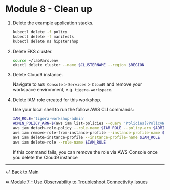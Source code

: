 # Module 8 - Clean up

1. Delete the example application stacks.

   ```bash
   kubectl delete -f policy
   kubectl delete -f manifests
   kubectl delete ns hipstershop
   ```

2. Delete EKS cluster.

   ```bash
   source ~/labVars.env
   eksctl delete cluster --name $CLUSTERNAME --region $REGION
   ```

3. Delete Cloud9 instance.

   Navigate to `AWS Console` > `Services` > `Cloud9` and remove your workspace environment, e.g. `tigera-workspace`.

4. Delete IAM role created for this workshop.

   Use your local shell to run the follow AWS CLI commands:

   ```bash
   IAM_ROLE='tigera-workshop-admin'
   ADMIN_POLICY_ARN=$(aws iam list-policies --query 'Policies[?PolicyName==`AdministratorAccess`].Arn' --output text)
   aws iam detach-role-policy --role-name $IAM_ROLE --policy-arn $ADMIN_POLICY_ARN
   aws iam remove-role-from-instance-profile --instance-profile-name $IAM_ROLE --role-name $IAM_ROLE
   aws iam delete-instance-profile --instance-profile-name $IAM_ROLE
   aws iam delete-role --role-name $IAM_ROLE
   ```

   If this command fails, you can remove the role via AWS Console once you delete the Cloud9 instance

---

[:leftwards_arrow_with_hook: Back to Main](../README.md)  <br>

[:arrow_left: Module 7 - Use Observability to Troubleshoot Connectivity Issues](module-7-troubleshooting.md)
